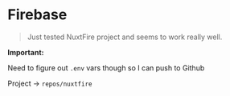 # Firebase

> Just tested NuxtFire project and seems to work really well.

**Important:**

Need to figure out `.env` vars though so I can push to Github

Project -> `repos/nuxtfire`
